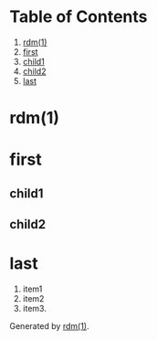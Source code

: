 Table of Contents
=================

1. [rdm(1)](https://github.com/freeformsystems/rdm#rdm1)
2. [first](https://github.com/freeformsystems/rdm#first)
  1. [child1](https://github.com/freeformsystems/rdm#child1)
  2. [child2](https://github.com/freeformsystems/rdm#child2)
1. [last](https://github.com/freeformsystems/rdm#last)

rdm(1)
======

first
=====

## child1

## child2

last
====

1. item1
2. item2
3. item3.

Generated by [rdm(1)](https://github.com/freeformsystems/rdm).

